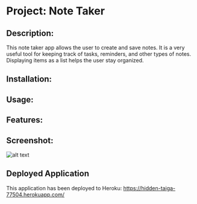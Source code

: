 # Project:  Note Taker

## Description: 
This note taker app allows the user to create and save notes.  It is a very useful tool for keeping track of tasks, reminders, and other types of notes.  Displaying items as a list helps the user stay organized.

## Installation:

## Usage:

## Features:

## Screenshot:

![alt text](assets/images/Capture2.png)

## Deployed Application
This application has been deployed to Heroku: 
https://hidden-taiga-77504.herokuapp.com/ 

